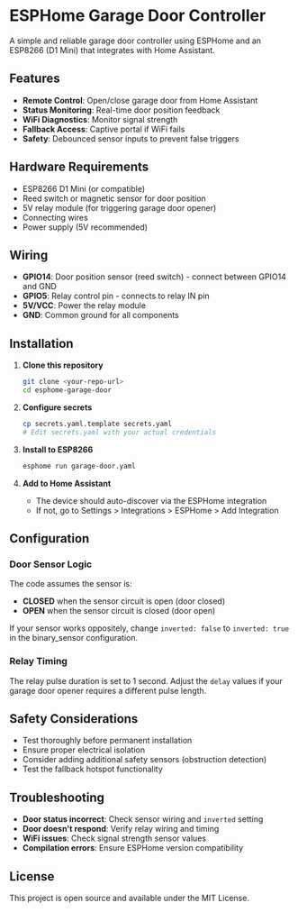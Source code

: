 # ESPHome Garage Door Controller

A simple and reliable garage door controller using ESPHome and an ESP8266 (D1 Mini) that integrates with Home Assistant.

## Features

- **Remote Control**: Open/close garage door from Home Assistant
- **Status Monitoring**: Real-time door position feedback
- **WiFi Diagnostics**: Monitor signal strength
- **Fallback Access**: Captive portal if WiFi fails
- **Safety**: Debounced sensor inputs to prevent false triggers

## Hardware Requirements

- ESP8266 D1 Mini (or compatible)
- Reed switch or magnetic sensor for door position
- 5V relay module (for triggering garage door opener)
- Connecting wires
- Power supply (5V recommended)

## Wiring

- **GPIO14**: Door position sensor (reed switch) - connect between GPIO14 and GND
- **GPIO5**: Relay control pin - connects to relay IN pin
- **5V/VCC**: Power the relay module
- **GND**: Common ground for all components

## Installation

1. **Clone this repository**
   ```bash
   git clone <your-repo-url>
   cd esphome-garage-door
   ```

2. **Configure secrets**
   ```bash
   cp secrets.yaml.template secrets.yaml
   # Edit secrets.yaml with your actual credentials
   ```

3. **Install to ESP8266**
   ```bash
   esphome run garage-door.yaml
   ```

4. **Add to Home Assistant**
   - The device should auto-discover via the ESPHome integration
   - If not, go to Settings > Integrations > ESPHome > Add Integration

## Configuration

### Door Sensor Logic

The code assumes the sensor is:
- **CLOSED** when the sensor circuit is open (door closed)  
- **OPEN** when the sensor circuit is closed (door open)

If your sensor works oppositely, change `inverted: false` to `inverted: true` in the binary_sensor configuration.

### Relay Timing

The relay pulse duration is set to 1 second. Adjust the `delay` values if your garage door opener requires a different pulse length.

## Safety Considerations

- Test thoroughly before permanent installation
- Ensure proper electrical isolation
- Consider adding additional safety sensors (obstruction detection)
- Test the fallback hotspot functionality

## Troubleshooting

- **Door status incorrect**: Check sensor wiring and `inverted` setting
- **Door doesn't respond**: Verify relay wiring and timing
- **WiFi issues**: Check signal strength sensor values
- **Compilation errors**: Ensure ESPHome version compatibility

## License

This project is open source and available under the MIT License.
